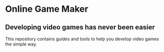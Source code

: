 # Online Game Maker

## Developing video games has never been easier

This repository contains guides and tools to help you develop video games the simple way.
